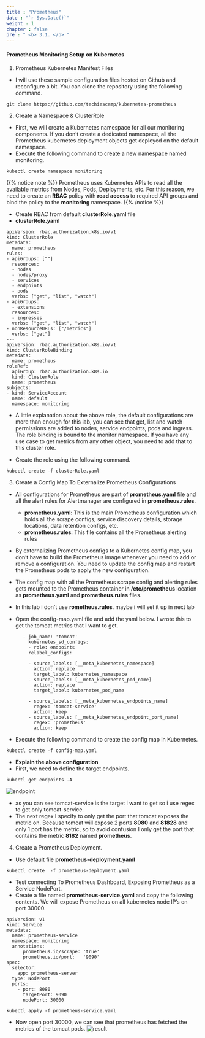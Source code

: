 ```yaml
---
title : "Prometheus"
date : "`r Sys.Date()`"
weight : 1
chapter : false
pre : " <b> 3.1. </b> "
---
```


#### Prometheus Monitoring Setup on Kubernetes
1. Prometheus Kubernetes Manifest Files
- I will use these sample configuration files hosted on Github and reconfigure a bit. You can clone the repository using the following command. 
```
git clone https://github.com/techiescamp/kubernetes-prometheus
```

2. Create a Namespace & ClusterRole
- First, we will create a Kubernetes namespace for all our monitoring components. If you don’t create a dedicated namespace, all the Prometheus kubernetes deployment objects get deployed on the default namespace.
- Execute the following command to create a new namespace named monitoring.

```
kubectl create namespace monitoring
```
{{% notice note %}}
Prometheus uses Kubernetes APIs to read all the available metrics from Nodes, Pods, Deployments, etc. For this reason, we need to create an **RBAC** policy with **read access** to required API groups and bind the policy to the **monitoring** namespace.
{{% /notice %}}

- Create RBAC from default **clusterRole.yaml** file
- **clusterRole.yaml**
```
apiVersion: rbac.authorization.k8s.io/v1
kind: ClusterRole
metadata:
  name: prometheus
rules:
- apiGroups: [""]
  resources:
  - nodes
  - nodes/proxy
  - services
  - endpoints
  - pods
  verbs: ["get", "list", "watch"]
- apiGroups:
  - extensions
  resources:
  - ingresses
  verbs: ["get", "list", "watch"]
- nonResourceURLs: ["/metrics"]
  verbs: ["get"]
---
apiVersion: rbac.authorization.k8s.io/v1
kind: ClusterRoleBinding
metadata:
  name: prometheus
roleRef:
  apiGroup: rbac.authorization.k8s.io
  kind: ClusterRole
  name: prometheus
subjects:
- kind: ServiceAccount
  name: default
  namespace: monitoring
```
- A little explanation about the above role, the default configurations are more than enough for this lab, you can see that get, list and watch permissions are added to nodes, service endpoints, pods and ingress. The role binding is bound to the monitor namespace. If you have any use case to get metrics from any other object, you need to add that to this cluster role.

- Create the role using the following command.
```
kubectl create -f clusterRole.yaml
```


3. Create a Config Map To Externalize Prometheus Configurations
- All configurations for Prometheus are part of **prometheus.yaml** file and all the alert rules for Alertmanager are configured in **prometheus.rules**.
  + **prometheus.yaml**: This is the main Prometheus configuration which holds all the scrape configs, service discovery  details, storage locations, data retention configs, etc.
  + **prometheus.rules**: This file contains all the Prometheus alerting rules

- By externalizing Prometheus configs to a Kubernetes config map, you don’t have to build the Prometheus image whenever you need to add or remove a configuration. You need to update the config map and restart the Prometheus pods to apply the new configuration.

- The config map with all the Prometheus scrape config and alerting rules gets mounted to the Prometheus container in **/etc/prometheus** location as **prometheus.yaml** and **prometheus.rules** files.

- In this lab i don't use **rometheus.rules**. maybe i will set it up in next lab

- Open the config-map.yaml file and add the yaml below. I wrote this to get the tomcat metrics that I want to get.
```
      - job_name: 'tomcat'
        kubernetes_sd_configs:
        - role: endpoints
        relabel_configs:

        - source_labels: [__meta_kubernetes_namespace]
          action: replace
          target_label: kubernetes_namespace
        - source_labels: [__meta_kubernetes_pod_name]
          action: replace
          target_label: kubernetes_pod_name

        - source_labels: [__meta_kubernetes_endpoints_name]
          regex: 'tomcat-service'
          action: keep
        - source_labels: [__meta_kubernetes_endpoint_port_name]
          regex: 'prometheus'
          action: keep
```
- Execute the following command to create the config map in Kubernetes.
```
kubectl create -f config-map.yaml
```

- **Explain the above configuration**
- First, we need to define the target endpoints.
```
kubectl get endpoints -A
```
![endpoint](/images/3.connect/endpoint.png)
- as you can see tomcat-service is the target i want to get so i use regex to get only tomcat-service.
- The next regex I specify to only get the port that tomcat exposes the metric on. Because tomcat will expose 2 ports **8080** and **81828** and only 1 port has the metric, so to avoid confusion I only get the port that contains the metric **8182** named **prometheus**.

4. Create a Prometheus Deployment.
- Use default file **prometheus-deployment.yaml**
```
kubectl create  -f prometheus-deployment.yaml 
```
- Test connecting To Prometheus Dashboard, Exposing Prometheus as a Service NodePort.
- Create a file named **prometheus-service.yaml** and copy the following contents. We will expose Prometheus on all kubernetes node IP’s on port 30000.
```
apiVersion: v1
kind: Service
metadata:
  name: prometheus-service
  namespace: monitoring
  annotations:
      prometheus.io/scrape: 'true'
      prometheus.io/port:   '9090'
spec:
  selector: 
    app: prometheus-server
  type: NodePort  
  ports:
    - port: 8080
      targetPort: 9090 
      nodePort: 30000
```

```
kubectl apply -f prometheus-service.yaml
```
- Now open port 30000, we can see that prometheus has fetched the metrics of the tomcat pods.
![result](/images/3.connect/result.png)



